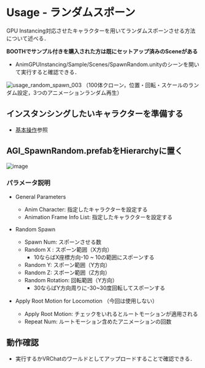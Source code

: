 # Usage - ランダムスポーン

GPU Instancing対応させたキャラクターを用いてランダムスポーンさせる方法について述べる．

**BOOTHでサンプル付きを購入された方は既にセットアップ済みのSceneがある**
- AnimGPUInstancing/Sample/Scenes/SpawnRandom.unityのシーンを開いて実行すると確認できる．

![usage_random_spawn_003](https://user-images.githubusercontent.com/44863813/134010915-a59af70c-7827-4249-8c4d-0c5e06b1fcc5.gif)
（100体クローン，位置・回転・スケールのランダム設定，3つのアニメーションランダム再生）

## インスタンシングしたいキャラクターを準備する
- [基本操作](usage_basic.md)参照

## AGI_SpawnRandom.prefabをHierarchyに置く
![image](https://user-images.githubusercontent.com/44863813/134011195-a4e825b2-f04c-440b-855f-57a8064408fa.png)

### パラメータ説明

- General Parameters 
  - Anim Character: 指定したキャラクターを設定する
  - Animation Frame Info List: 指定したキャラクターを設定する

-  Random Spawn
   -  Spawn Num: スポーンさせる数
   -  Random X : スポーン範囲（X方向）
      -  10ならばX座標方向-10 ~ 10の範囲にスポーンする　 
   -  Random Y: スポーン範囲（Y方向）
   -  Random Z: スポーン範囲（Z方向）
   -  Random Rotation: 回転範囲（Y方向）
      -  30ならばY方向周りに-30~30度回転してスポーンする

- Apply Root Motion for Locomotion （今回は使用しない）
  - Apply Root Motion: チェックをいれるとルートモーションが適用される
  - Repeat Num: ルートモーション含めたアニメーションの回数


## 動作確認
- 実行するかVRChatのワールドとしてアップロードすることで確認できる．
